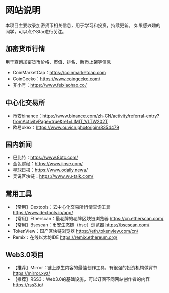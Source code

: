 # 网站说明
本项目主要收录加密货币相关信息，用于学习和投资，持续更新。
如果感兴趣的同学，可以点个Star进行关注。

## 加密货币行情
用于查询加密货币价格、市值、排名、新币上架等信息
- CoinMarketCap：https://coinmarketcap.com
- CoinGecko：https://www.coingecko.com/
- 非小号：https://www.feixiaohao.co/

## 中心化交易所
- 币安binance：https://www.binance.com/zh-CN/activity/referral-entry?fromActivityPage=true&ref=LIMIT_VLTW202T
- 欧易okex：https://www.ouyicn.photo/join/8354479

## 国内新闻
- 巴比特：https://www.8btc.com/
- 金色财经：https://www.jinse.com/
- 星球日报：https://www.odaily.news/
- 吴说区块链：https://www.wu-talk.com/

## 常用工具
- 【常用】Dextools：去中心化交易所行情查询工具 https://www.dextools.io/app/
- 【常用】Etherscan：最老牌的老牌区块链浏览器 https://cn.etherscan.com/
- 【常用】Bscscan：币安生态链（bsc）浏览器 https://bscscan.com/
- TokenView：国产区块链浏览器 https://eth.tokenview.com/cn/
- Remix：在线以太坊IDE https://remix.ethereum.org/

## Web3.0项目
- 【推荐】Mirror：链上原生内容的最佳创作工具，有很强的投资机构做背书 https://mirror.xyz/
- 【推荐】RSS3：Web3.0的基础设施，可以订阅不同网站创作者的内容 https://rss3.io/
